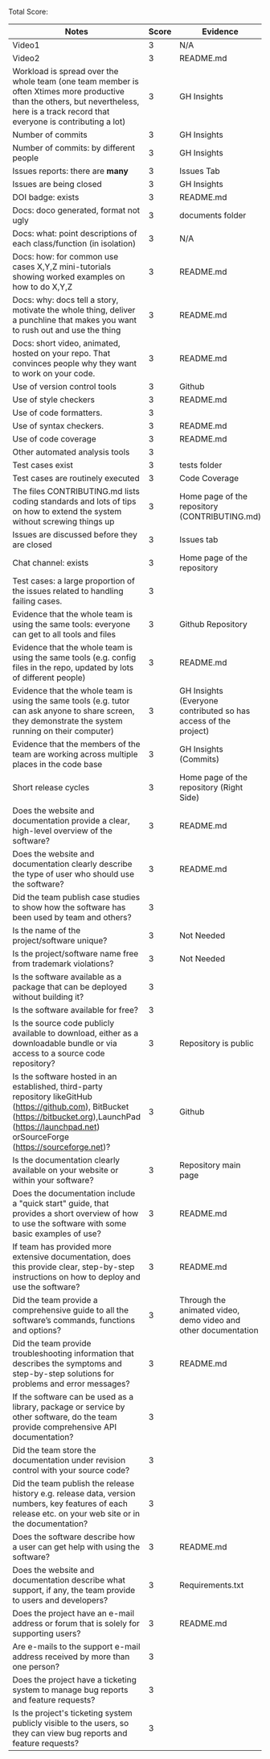 Total Score: 

|Notes|Score|Evidence|
|-----|---------|---------|
|Video1| 3 | N/A | 
|Video2| 3 | README.md |
|Workload is spread over the whole team (one team member is often Xtimes more productive than the others, but nevertheless, here is a track record that everyone is contributing a lot)| 3 | GH Insights |
|Number of commits| 3 | GH Insights |
|Number of commits: by different people| 3 | GH Insights |
|Issues reports: there are **many**| 3 | Issues Tab |
|Issues are being closed| 3 | GH Insights |
|DOI badge: exists| 3 | README.md |
|Docs: doco generated, format not ugly | 3 | documents folder |
|Docs: what: point descriptions of each class/function (in isolation) | 3 | N/A
|Docs: how: for common use cases X,Y,Z mini-tutorials showing worked examples on how to do X,Y,Z| 3 | README.md |
|Docs: why: docs tell a story, motivate the whole thing, deliver a punchline that makes you want to rush out and use the thing| 3 | README.md
|Docs: short video, animated, hosted on your repo. That convinces people why they want to work on your code.| 3 | README.md | 
|Use of version control tools| 3 | Github
|Use of style checkers | 3 | README.md |
|Use of code formatters. | 3 |  |
|Use of syntax checkers. | 3 | README.md |
|Use of code coverage | 3 | README.md |
|Other automated analysis tools| 3 |  |
|Test cases exist| 3 | tests folder |
|Test cases are routinely executed| 3 | Code Coverage |
|The files CONTRIBUTING.md lists coding standards and lots of tips on how to extend the system without screwing things up| 3 | Home page of the repository (CONTRIBUTING.md) |
|Issues are discussed before they are closed| 3 | Issues tab |
|Chat channel: exists| 3 | Home page of the repository |
|Test cases: a large proportion of the issues related to handling failing cases.| 3 |  |
|Evidence that the whole team is using the same tools: everyone can get to all tools and files| 3 | Github Repository
|Evidence that the whole team is using the same tools (e.g. config files in the repo, updated by lots of different people)| 3 | README.md
|Evidence that the whole team is using the same tools (e.g. tutor can ask anyone to share screen, they demonstrate the system running on their computer)| 3 | GH Insights (Everyone contributed so has access of the project)
|Evidence that the members of the team are working across multiple places in the code base| 3 | GH Insights (Commits)
|Short release cycles | 3 | Home page of the repository (Right Side) |
|Does the website and documentation provide a clear, high-level overview of the software? | 3 | README.md
|Does the website and documentation clearly describe the type of user who should use the software? | 3 | README.md
|Did the team publish case studies to show how the software has been used by team and others? | 3 | 
|Is the name of the project/software unique? | 3 | Not Needed
|Is the project/software name free from trademark violations? | 3 | Not Needed
|Is the software available as a package that can be deployed without building it? | 3 | 
|Is the software available for free? | 3 | 
|Is the source code publicly available to download, either as a downloadable bundle or via access to a source code repository? | 3 | Repository is public
|Is the software hosted in an established, third-party repository likeGitHub (https://github.com), BitBucket (https://bitbucket.org),LaunchPad (https://launchpad.net) orSourceForge (https://sourceforge.net)? | 3 | Github
|Is the documentation clearly available on your website or within your software? | 3 | Repository main page
|Does the documentation include a "quick start" guide, that provides a short overview of how to use the software with some basic examples of use? | 3 | README.md
|If team has provided more extensive documentation, does this provide clear, step-by-step instructions on how to deploy and use the software? | 3 | README.md
|Did the team provide a comprehensive guide to all the software’s commands, functions and options? | 3 | Through the animated video, demo video and other documentation
|Did the team provide troubleshooting information that describes the symptoms and step-by-step solutions for problems and error messages? | 3 | README.md
|If the software can be used as a library, package or service by other software, do the team provide comprehensive API documentation? | 3 | 
|Did the team store the documentation under revision control with your source code? | 3 | 
|Did the team publish the release history e.g. release data, version numbers, key features of each release etc. on your web site or in the documentation? | 3 | 
|Does the software describe how a user can get help with using the software? | 3 | README.md
|Does the website and documentation describe what support, if any, the team provide to users and developers? | 3 | Requirements.txt
|Does the project have an e-mail address or forum that is solely for supporting users? | 3 | README.md 
|Are e-mails to the support e-mail address received by more than one person? | 3 | 
|Does the project have a ticketing system to manage bug reports and feature requests? | 3 | 
|Is the project's ticketing system publicly visible to the users, so they can view bug reports and feature requests? | 3 | 
